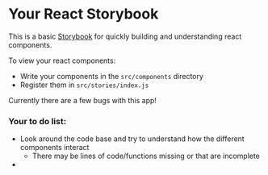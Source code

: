 # Your React Storybook

This is a basic [Storybook](https://storybook.js.org) for quickly building and understanding react components.

To view your react components:

- Write your components in the `src/components` directory
- Register them in `src/stories/index.js`

Currently there are a few bugs with this app! 
### Your to do list:
- Look around the code base and try to understand how the different components interact
  - There may be lines of code/functions missing or that are incomplete
- 